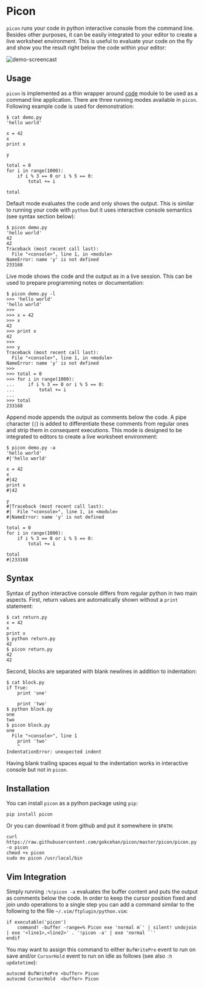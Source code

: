 # Picon

`picon` runs your code in python interactive console from the command line.
Besides other purposes, it can be easily integrated to your editor to create a live worksheet environment.
This is useful to evaluate your code on the fly and show you the result right below the code within your editor:

![demo-screencast](https://media.giphy.com/media/8cBhMZtAy4v0YdMrQJ/giphy.gif)

## Usage

`picon` is implemented as a thin wrapper around [code](https://docs.python.org/3/library/code.html) module to be used as a command line application.
There are three running modes available in `picon`.
Following example code is used for demonstration:

    $ cat demo.py
    'hello world'

    x = 42
    x
    print x

    y

    total = 0
    for i in range(1000):
        if i % 3 == 0 or i % 5 == 0:
            total += i

    total

Default mode evaluates the code and only shows the output.
This is similar to running your code with `python` but it uses interactive console semantics (see syntax section below):

    $ picon demo.py
    'hello world'
    42
    42
    Traceback (most recent call last):
      File "<console>", line 1, in <module>
    NameError: name 'y' is not defined
    233168

Live mode shows the code and the output as in a live session.
This can be used to prepare programming notes or documentation:

    $ picon demo.py -l
    >>> 'hello world'
    'hello world'
    >>>
    >>> x = 42
    >>> x
    42
    >>> print x
    42
    >>>
    >>> y
    Traceback (most recent call last):
      File "<console>", line 1, in <module>
    NameError: name 'y' is not defined
    >>>
    >>> total = 0
    >>> for i in range(1000):
    ...     if i % 3 == 0 or i % 5 == 0:
    ...         total += i
    ...
    >>> total
    233168

Append mode appends the output as comments below the code.
A pipe character (`|`) is added to differentiate these comments from regular ones and strip them in consequent executions.
This mode is designed to be integrated to editors to create a live worksheet environment:

    $ picon demo.py -a
    'hello world'
    #|'hello world'

    x = 42
    x
    #|42
    print x
    #|42

    y
    #|Traceback (most recent call last):
    #|  File "<console>", line 1, in <module>
    #|NameError: name 'y' is not defined

    total = 0
    for i in range(1000):
        if i % 3 == 0 or i % 5 == 0:
            total += i

    total
    #|233168

## Syntax

Syntax of python interactive console differs from regular python in two main aspects.
First, return values are automatically shown without a `print` statement:

    $ cat return.py
    x = 42
    x
    print x
    $ python return.py
    42
    $ picon return.py
    42
    42

Second, blocks are separated with blank newlines in addition to indentation:

    $ cat block.py
    if True:
        print 'one'

        print 'two'
    $ python block.py
    one
    two
    $ picon block.py
    one
      File "<console>", line 1
        print 'two'
        ^
    IndentationError: unexpected indent

Having blank trailing spaces equal to the indentation works in interactive console but not in `picon`.

## Installation

You can install `picon` as a python package using `pip`:

    pip install picon

Or you can download it from github and put it somewhere in `$PATH`:

    curl https://raw.githubusercontent.com/gokcehan/picon/master/picon/picon.py -o picon
    chmod +x picon
    sudo mv picon /usr/local/bin

## Vim Integration

Simply running `:%!picon -a` evaluates the buffer content and puts the output as comments below the code.
In order to keep the cursor position fixed and join undo operations to a single step you can add a command similar to the following to the file `~/.vim/ftplugin/python.vim`:

    if executable('picon')
    	command! -buffer -range=% Picon exe 'normal m`' | silent! undojoin | exe '<line1>,<line2>' . '!picon -a' | exe 'normal ``'
    endif

You may want to assign this command to either `BufWritePre` event to run on save and/or `CursorHold` event to run on idle as follows (see also `:h updatetime`):

    autocmd BufWritePre <buffer> Picon
    autocmd CursorHold  <buffer> Picon
